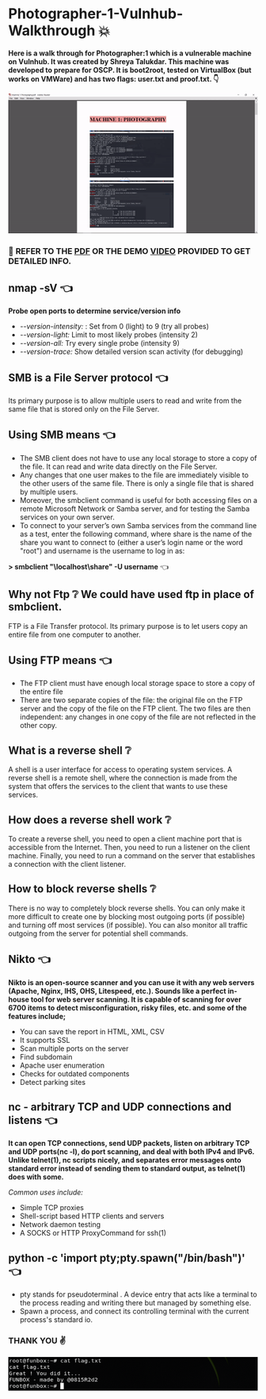 # Photographer-1-Vulnhub-Walkthrough :collision:
**Here is a walk through for Photographer:1 which is a vulnerable machine on Vulnhub. It was created by Shreya Talukdar. This machine was developed to prepare for OSCP. It is boot2root, tested on VirtualBox (but works on VMWare) and has two flags: user.txt and proof.txt. :point_down:**

![Machine_Photographer_Demo_GIF](https://github.com/MoonPengu/Photographer-1-Vulnhub-Walkthrough/blob/master/Machine1_Photography_GIF.gif)

### :star2: **REFER TO THE [PDF](https://github.com/MoonPengu/Photographer-1-Vulnhub-Walkthrough/blob/master/Machine%201%20Photography.pdf) OR THE DEMO [VIDEO](https://github.com/MoonPengu/Photographer-1-Vulnhub-Walkthrough/blob/master/Machine1.mp4) PROVIDED TO GET DETAILED INFO.**

## nmap -sV :point_left:
**Probe open ports to determine service/version info**
- *--version-intensity:* <level>: Set from 0 (light) to 9 (try all probes)
- *--version-light:* Limit to most likely probes (intensity 2)
- *--version-all:* Try every single probe (intensity 9)
- *--version-trace:* Show detailed version scan activity (for debugging)

## SMB is a File Server protocol :point_left:
Its primary purpose is to allow multiple users to read and write from the same file that is stored only on the File Server.

## Using SMB means :point_left:

- The SMB client does not have to use any local storage to store a copy of the file. It can read and write data directly on the File Server.
- Any changes that one user makes to the file are immediately visible to the other users of the same file. There is only a single file that is shared by multiple users.
- Moreover, the smbclient command is useful for both accessing files on a remote Microsoft Network or Samba server, and for testing the Samba services on your own server.
- To connect to your server’s own Samba services from the command line as a test, enter the following command, where share is the name of the share you want to connect to (either a user’s login name or the word "root") and username is the username to log in as:

**> smbclient "\\localhost\share" -U username** :point_left:

## Why not Ftp :grey_question: We could have used ftp in place of smbclient.
FTP is a File Transfer protocol. Its primary purpose is to let users copy an entire file from one computer to another.

## Using FTP means :point_left:

- The FTP client must have enough local storage space to store a copy of the entire file
- There are two separate copies of the file: the original file on the FTP server and the copy of the file on the FTP client. The two files are then independent: any changes in one copy of the file are not reflected in the other copy.

## What is a reverse shell :grey_question:
A shell is a user interface for access to operating system services. A reverse shell is a remote shell, where the connection is made from the system that offers the services to the client that wants to use these services.

## How does a reverse shell work :grey_question:
To create a reverse shell, you need to open a client machine port that is accessible from the Internet. Then, you need to run a listener on the client machine. Finally, you need to run a command on the server that establishes a connection with the client listener.

## How to block reverse shells :grey_question:
There is no way to completely block reverse shells. You can only make it more difficult to create one by blocking most outgoing ports (if possible) and turning off most services (if possible). You can also monitor all traffic outgoing from the server for potential shell commands.

## Nikto :point_left:
**Nikto is an open-source scanner and you can use it with any web servers (Apache, Nginx, IHS, OHS, Litespeed, etc.). Sounds like a perfect in-house tool for web server scanning. It is capable of scanning for over 6700 items to detect misconfiguration, risky files, etc. and some of the features include;**

- You can save the report in HTML, XML, CSV
- It supports SSL
- Scan multiple ports on the server
- Find subdomain
- Apache user enumeration
- Checks for outdated components
- Detect parking sites

## nc - arbitrary TCP and UDP connections and listens :point_left:
**It can open TCP connections, send UDP packets, listen on arbitrary TCP and UDP ports(nc -l), do port scanning, and deal with both IPv4 and IPv6. Unlike telnet(1), nc scripts nicely, and separates error messages onto standard error instead of sending them to standard output, as telnet(1) does with some.**

*Common uses include:*
- Simple TCP proxies
- Shell-script based HTTP clients and servers
- Network daemon testing
- A SOCKS or HTTP ProxyCommand for ssh(1)

## python -c 'import pty;pty.spawn("/bin/bash")' :point_left:

- pty stands for pseudoterminal . A device entry that acts like a terminal to the process reading and writing there but managed by something else.
- Spawn a process, and connect its controlling terminal with the current process's standard io.

### **THANK YOU** :v:
![Successful Completion Screenshot](https://github.com/MoonPengu/Funbox-Vulnhub-Walkthrough/blob/master/new.png)
